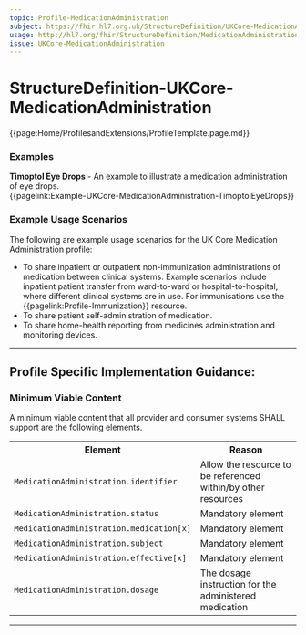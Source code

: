 ```yaml
---
topic: Profile-MedicationAdministration
subject: https://fhir.hl7.org.uk/StructureDefinition/UKCore-MedicationAdministration
usage: http://hl7.org/fhir/StructureDefinition/MedicationAdministration
issue: UKCore-MedicationAdministration
---
```

# StructureDefinition-UKCore-MedicationAdministration

<nocheck>
{{page:Home/ProfilesandExtensions/ProfileTemplate.page.md}}

<div id="Examples" class="tabcontent">
  <h3>Examples</h3>
  <b>Timoptol Eye Drops</b> - An example to illustrate a medication administration of eye drops.<br>
 {{pagelink:Example-UKCore-MedicationAdministration-TimoptolEyeDrops}}
</div>
</nocheck>


<div id="ProfileGuidance">

### Example Usage Scenarios

The following are example usage scenarios for the UK Core Medication Administration profile:

-	To share inpatient or outpatient non-immunization administrations of medication between clinical systems. Example scenarios include inpatient patient transfer from ward-to-ward or hospital-to-hospital, where different clinical systems are in use. For immunisations use the {{pagelink:Profile-Immunization}} resource.
-	To share patient self-administration of medication.
-	To share home-health reporting from medicines administration and monitoring devices.

<hr class="thickline">

## Profile Specific Implementation Guidance: ##


<h3>Minimum Viable Content</h3>

A minimum viable content that all provider and consumer systems SHALL support are the following elements.

<table class="assets" title="Minimum Viable Content list">
<tr>
<th class="width30">Element</th>
<th class="width70">Reason</th>
</tr>
<tr>
<td><code>MedicationAdministration.identifier</code></td>
<td>Allow the resource to be referenced within/by other resources</td>
</tr>
<tr>
<td><code>MedicationAdministration.status</code></td>
<td>Mandatory element</td>
</tr>
<tr>
<td><code>MedicationAdministration.medication[x]</code></td>
<td>Mandatory element</td>
</tr>
<tr>
<td><code>MedicationAdministration.subject</code></td>
<td>Mandatory element</td>
</tr>
<tr>
<td><code>MedicationAdministration.effective[x]</code></td>
<td>Mandatory element</td>
</tr>
<tr>
<td><code>MedicationAdministration.dosage</code></td>
<td>The dosage instruction for the administered medication</td>
</tr>
</table>
</div>

---
